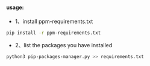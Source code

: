 #### usage: 

- 1、install ppm-requirements.txt
```bash
pip install -r ppm-requirements.txt
```

- 2、list the packages you have installed
```bash
python3 pip-packages-manager.py >> requirements.txt
```
